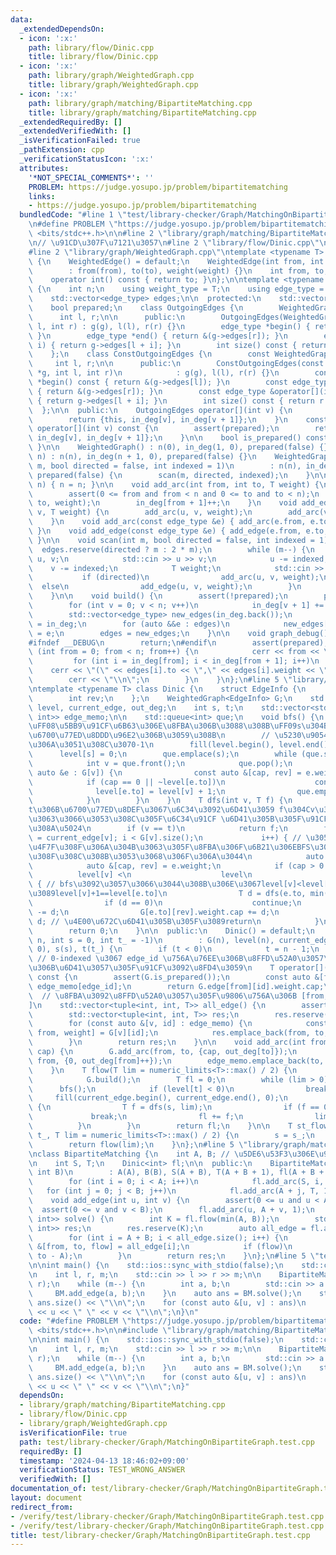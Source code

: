 ```yaml
---
data:
  _extendedDependsOn:
  - icon: ':x:'
    path: library/flow/Dinic.cpp
    title: library/flow/Dinic.cpp
  - icon: ':x:'
    path: library/graph/WeightedGraph.cpp
    title: library/graph/WeightedGraph.cpp
  - icon: ':x:'
    path: library/graph/matching/BipartiteMatching.cpp
    title: library/graph/matching/BipartiteMatching.cpp
  _extendedRequiredBy: []
  _extendedVerifiedWith: []
  _isVerificationFailed: true
  _pathExtension: cpp
  _verificationStatusIcon: ':x:'
  attributes:
    '*NOT_SPECIAL_COMMENTS*': ''
    PROBLEM: https://judge.yosupo.jp/problem/bipartitematching
    links:
    - https://judge.yosupo.jp/problem/bipartitematching
  bundledCode: "#line 1 \"test/library-checker/Graph/MatchingOnBipartiteGraph.test.cpp\"\
    \n#define PROBLEM \"https://judge.yosupo.jp/problem/bipartitematching\"\n#include\
    \ <bits/stdc++.h>\n\n#line 2 \"library/graph/matching/BipartiteMatching.cpp\"\n\
    \n// \u91CD\u307F\u7121\u3057\n#line 2 \"library/flow/Dinic.cpp\"\n\n// https://misawa.github.io/others/flow/dinic_time_complexity.html\n\
    #line 2 \"library/graph/WeightedGraph.cpp\"\ntemplate <typename T> struct WeightedEdge\
    \ {\n    WeightedEdge() = default;\n    WeightedEdge(int from, int to, T weight)\n\
    \        : from(from), to(to), weight(weight) {}\n    int from, to;\n    T weight;\n\
    \    operator int() const { return to; }\n};\n\ntemplate <typename T> struct WeightedGraph\
    \ {\n    int n;\n    using weight_type = T;\n    using edge_type = WeightedEdge<T>;\n\
    \    std::vector<edge_type> edges;\n\n  protected:\n    std::vector<int> in_deg;\n\
    \    bool prepared;\n    class OutgoingEdges {\n        WeightedGraph *g;\n  \
    \      int l, r;\n\n      public:\n        OutgoingEdges(WeightedGraph *g, int\
    \ l, int r) : g(g), l(l), r(r) {}\n        edge_type *begin() { return &(g->edges[l]);\
    \ }\n        edge_type *end() { return &(g->edges[r]); }\n        edge_type &operator[](int\
    \ i) { return g->edges[l + i]; }\n        int size() const { return r - l; }\n\
    \    };\n    class ConstOutgoingEdges {\n        const WeightedGraph *g;\n   \
    \     int l, r;\n\n      public:\n        ConstOutgoingEdges(const WeightedGraph\
    \ *g, int l, int r)\n            : g(g), l(l), r(r) {}\n        const edge_type\
    \ *begin() const { return &(g->edges[l]); }\n        const edge_type *end() const\
    \ { return &(g->edges[r]); }\n        const edge_type &operator[](int i) const\
    \ { return g->edges[l + i]; }\n        int size() const { return r - l; }\n  \
    \  };\n\n  public:\n    OutgoingEdges operator[](int v) {\n        assert(prepared);\n\
    \        return {this, in_deg[v], in_deg[v + 1]};\n    }\n    const ConstOutgoingEdges\
    \ operator[](int v) const {\n        assert(prepared);\n        return {this,\
    \ in_deg[v], in_deg[v + 1]};\n    }\n\n    bool is_prepared() const { return prepared;\
    \ }\n\n    WeightedGraph() : n(0), in_deg(1, 0), prepared(false) {}\n    WeightedGraph(int\
    \ n) : n(n), in_deg(n + 1, 0), prepared(false) {}\n    WeightedGraph(int n, int\
    \ m, bool directed = false, int indexed = 1)\n        : n(n), in_deg(n + 1, 0),\
    \ prepared(false) {\n        scan(m, directed, indexed);\n    }\n\n    void resize(int\
    \ n) { n = n; }\n\n    void add_arc(int from, int to, T weight) {\n        assert(!prepared);\n\
    \        assert(0 <= from and from < n and 0 <= to and to < n);\n        edges.emplace_back(from,\
    \ to, weight);\n        in_deg[from + 1]++;\n    }\n    void add_edge(int u, int\
    \ v, T weight) {\n        add_arc(u, v, weight);\n        add_arc(v, u, weight);\n\
    \    }\n    void add_arc(const edge_type &e) { add_arc(e.from, e.to, e.weight);\
    \ }\n    void add_edge(const edge_type &e) { add_edge(e.from, e.to, e.weight);\
    \ }\n\n    void scan(int m, bool directed = false, int indexed = 1) {\n      \
    \  edges.reserve(directed ? m : 2 * m);\n        while (m--) {\n            int\
    \ u, v;\n            std::cin >> u >> v;\n            u -= indexed;\n        \
    \    v -= indexed;\n            T weight;\n            std::cin >> weight;\n \
    \           if (directed)\n                add_arc(u, v, weight);\n          \
    \  else\n                add_edge(u, v, weight);\n        }\n        build();\n\
    \    }\n\n    void build() {\n        assert(!prepared);\n        prepared = true;\n\
    \        for (int v = 0; v < n; v++)\n            in_deg[v + 1] += in_deg[v];\n\
    \        std::vector<edge_type> new_edges(in_deg.back());\n        auto counter\
    \ = in_deg;\n        for (auto &&e : edges)\n            new_edges[counter[e.from]++]\
    \ = e;\n        edges = new_edges;\n    }\n\n    void graph_debug() const {\n\
    #ifndef __DEBUG\n        return;\n#endif\n        assert(prepared);\n        for\
    \ (int from = 0; from < n; from++) {\n            cerr << from << \";\";\n   \
    \         for (int i = in_deg[from]; i < in_deg[from + 1]; i++)\n            \
    \    cerr << \"(\" << edges[i].to << \",\" << edges[i].weight << \")\";\n    \
    \        cerr << \"\\n\";\n        }\n    }\n};\n#line 5 \"library/flow/Dinic.cpp\"\
    \ntemplate <typename T> class Dinic {\n    struct EdgeInfo {\n        T cap;\n\
    \        int rev;\n    };\n    WeightedGraph<EdgeInfo> G;\n    std::vector<int>\
    \ level, current_edge, out_deg;\n    int s, t;\n    std::vector<std::pair<int,\
    \ int>> edge_memo;\n\n    std::queue<int> que;\n    void bfs() {\n        // level[v]\u3092\
    \uFF08\u5BB9\u91CF\u6B63\u306E\u8FBA\u306B\u3088\u308B\uFF09s\u304B\u3089\u306E\
    \u6700\u77ED\u8DDD\u96E2\u306B\u3059\u308B\n        // \u5230\u9054\u51FA\u6765\
    \u306A\u3051\u308C\u3070-1\n        fill(level.begin(), level.end(), -1);\n  \
    \      level[s] = 0;\n        que.emplace(s);\n        while (que.size()) {\n\
    \            int v = que.front();\n            que.pop();\n            for (const\
    \ auto &e : G[v]) {\n                const auto &[cap, rev] = e.weight;\n    \
    \            if (cap == 0 || ~level[e.to])\n                    continue;\n  \
    \              level[e.to] = level[v] + 1;\n                que.emplace(e.to);\n\
    \            }\n        }\n    }\n    T dfs(int v, T f) {\n        // v\u304B\u3089\
    t\u306B\u6700\u77ED\u8DEF\u3067\u6C34\u3092\u6D41\u3059 f\u304Cv\u307E\u3067\u6301\
    \u3063\u3066\u3053\u308C\u305F\u6C34\u91CF \u6D41\u305B\u305F\u91CF\u304C\u8FD4\
    \u308A\u5024\n        if (v == t)\n            return f;\n        for (int &i\
    \ = current_edge[v]; i < G[v].size();\n             i++) { // \u3053\u306Edfs\u3067\
    \u4F7F\u308F\u306A\u304B\u3063\u305F\u8FBA\u306F\u6B21\u306EBFS\u307E\u3067\u4F7F\
    \u308F\u308C\u308B\u3053\u3068\u306F\u306A\u3044\n            auto &e = G[v][i];\n\
    \            auto &[cap, rev] = e.weight;\n            if (cap > 0 &&\n      \
    \          level[v] <\n                    level\n                        [e.to])\
    \ { // bfs\u3092\u3057\u3066\u3044\u308B\u306E\u3067level[v]<level[e.to]\u306A\
    \u3089level[v]+1==level[e.to]\n                T d = dfs(e.to, min(f, cap));\n\
    \                if (d == 0)\n                    continue;\n                cap\
    \ -= d;\n                G[e.to][rev].weight.cap += d;\n                return\
    \ d; // \u4E00\u672C\u6D41\u305B\u305F\u3089return\n            }\n        }\n\
    \        return 0;\n    }\n\n  public:\n    Dinic() = default;\n    Dinic(int\
    \ n, int s = 0, int t_ = -1)\n        : G(n), level(n), current_edge(n), out_deg(n,\
    \ 0), s(s), t(t_) {\n        if (t < 0)\n            t = n - 1;\n    }\n\n   \
    \ // 0-indexed \u3067 edge_id \u756A\u76EE\u306B\u8FFD\u52A0\u3057\u305F\u8FBA\
    \u306B\u6D41\u3057\u305F\u91CF\u3092\u8FD4\u3059\n    T operator[](const int edge_id)\
    \ const {\n        assert(G.is_prepared());\n        const auto &[from, id] =\
    \ edge_memo[edge_id];\n        return G.edge[from][id].weight.cap;\n    }\n  \
    \  // \u8FBA\u3092\u8FFD\u52A0\u3057\u305F\u9806\u756A\u306B [from,to,\u6D41\u91CF\
    ]\n    std::vector<tuple<int, int, T>> all_edge() {\n        assert(G.is_prepared());\n\
    \        std::vector<tuple<int, int, T>> res;\n        res.reserve(edge_memo.size());\n\
    \        for (const auto &[v, id] : edge_memo) {\n            const auto &[to,\
    \ from, weight] = G[v][id];\n            res.emplace_back(from, to, weight.cap);\n\
    \        }\n        return res;\n    }\n\n    void add_arc(int from, int to, T\
    \ cap) {\n        G.add_arc(from, to, {cap, out_deg[to]});\n        G.add_arc(to,\
    \ from, {0, out_deg[from]++});\n        edge_memo.emplace_back(to, out_deg[to]++);\n\
    \    }\n    T flow(T lim = numeric_limits<T>::max() / 2) {\n        if (!G.is_prepared())\n\
    \            G.build();\n        T fl = 0;\n        while (lim > 0) {\n      \
    \      bfs();\n            if (level[t] < 0)\n                break;\n       \
    \     fill(current_edge.begin(), current_edge.end(), 0);\n            while (true)\
    \ {\n                T f = dfs(s, lim);\n                if (f == 0)\n       \
    \             break;\n                fl += f;\n                lim -= f;\n  \
    \          }\n        }\n        return fl;\n    }\n\n    T st_flow(int s_, int\
    \ t_, T lim = numeric_limits<T>::max() / 2) {\n        s = s_;\n        t = t_;\n\
    \        return flow(lim);\n    }\n};\n#line 5 \"library/graph/matching/BipartiteMatching.cpp\"\
    \nclass BipartiteMatching {\n    int A, B; // \u5DE6\u53F3\u306E\u9802\u70B9\u6570\
    \n    int S, T;\n    Dinic<int> fl;\n\n  public:\n    BipartiteMatching(int A,\
    \ int B)\n        : A(A), B(B), S(A + B), T(A + B + 1), fl(A + B + 2, S, T) {\n\
    \        for (int i = 0; i < A; i++)\n            fl.add_arc(S, i, 1);\n     \
    \   for (int j = 0; j < B; j++)\n            fl.add_arc(A + j, T, 1);\n    }\n\
    \    void add_edge(int u, int v) {\n        assert(0 <= u and u < A);\n      \
    \  assert(0 <= v and v < B);\n        fl.add_arc(u, A + v, 1);\n    }\n    std::vector<std::pair<int,\
    \ int>> solve() {\n        int K = fl.flow(min(A, B));\n        std::vector<std::pair<int,\
    \ int>> res;\n        res.reserve(K);\n        auto all_edge = fl.all_edge();\n\
    \        for (int i = A + B; i < all_edge.size(); i++) {\n            const auto\
    \ &[from, to, flow] = all_edge[i];\n            if (flow)\n                res.emplace_back(from,\
    \ to - A);\n        }\n        return res;\n    }\n};\n#line 5 \"test/library-checker/Graph/MatchingOnBipartiteGraph.test.cpp\"\
    \n\nint main() {\n    std::ios::sync_with_stdio(false);\n    std::cin.tie(nullptr);\n\
    \n    int l, r, m;\n    std::cin >> l >> r >> m;\n\n    BipartiteMatching BM(l,\
    \ r);\n    while (m--) {\n        int a, b;\n        std::cin >> a >> b;\n   \
    \     BM.add_edge(a, b);\n    }\n    auto ans = BM.solve();\n    std::cout <<\
    \ ans.size() << \"\\n\";\n    for (const auto &[u, v] : ans)\n        std::cout\
    \ << u << \" \" << v << \"\\n\";\n}\n"
  code: "#define PROBLEM \"https://judge.yosupo.jp/problem/bipartitematching\"\n#include\
    \ <bits/stdc++.h>\n\n#include \"library/graph/matching/BipartiteMatching.cpp\"\
    \n\nint main() {\n    std::ios::sync_with_stdio(false);\n    std::cin.tie(nullptr);\n\
    \n    int l, r, m;\n    std::cin >> l >> r >> m;\n\n    BipartiteMatching BM(l,\
    \ r);\n    while (m--) {\n        int a, b;\n        std::cin >> a >> b;\n   \
    \     BM.add_edge(a, b);\n    }\n    auto ans = BM.solve();\n    std::cout <<\
    \ ans.size() << \"\\n\";\n    for (const auto &[u, v] : ans)\n        std::cout\
    \ << u << \" \" << v << \"\\n\";\n}"
  dependsOn:
  - library/graph/matching/BipartiteMatching.cpp
  - library/flow/Dinic.cpp
  - library/graph/WeightedGraph.cpp
  isVerificationFile: true
  path: test/library-checker/Graph/MatchingOnBipartiteGraph.test.cpp
  requiredBy: []
  timestamp: '2024-04-13 18:46:02+09:00'
  verificationStatus: TEST_WRONG_ANSWER
  verifiedWith: []
documentation_of: test/library-checker/Graph/MatchingOnBipartiteGraph.test.cpp
layout: document
redirect_from:
- /verify/test/library-checker/Graph/MatchingOnBipartiteGraph.test.cpp
- /verify/test/library-checker/Graph/MatchingOnBipartiteGraph.test.cpp.html
title: test/library-checker/Graph/MatchingOnBipartiteGraph.test.cpp
---
```

